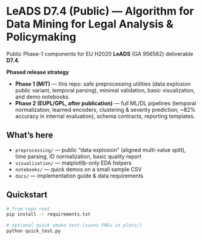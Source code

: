 # LeADS D7.4 (Public) — Algorithm for Data Mining for Legal Analysis & Policymaking

Public Phase-1 components for EU H2020 **LeADS** (GA 956562) deliverable **D7.4**.

**Phased release strategy**
- **Phase 1 (MIT)** — this repo: safe preprocessing utilities (data explosion public variant, temporal parsing), minimal validation, basic visualization, and demo notebooks.
- **Phase 2 (EUPL/GPL, after publication)** — full ML/DL pipelines (temporal normalization, learned encoders, clustering & severity prediction; ~82% accuracy in internal evaluation), schema contracts, reporting templates.

## What’s here
- `preprocessing/` — public “data explosion” (aligned multi-value split), time parsing, ID normalization, basic quality report
- `visualization/` — matplotlib-only EDA helpers
- `notebooks/` — quick demos on a small sample CSV
- `docs/` — implementation guide & data requirements

## Quickstart
```bash
# from repo root
pip install -r requirements.txt

# optional quick smoke test (saves PNGs in plots/)
python quick_test.py
